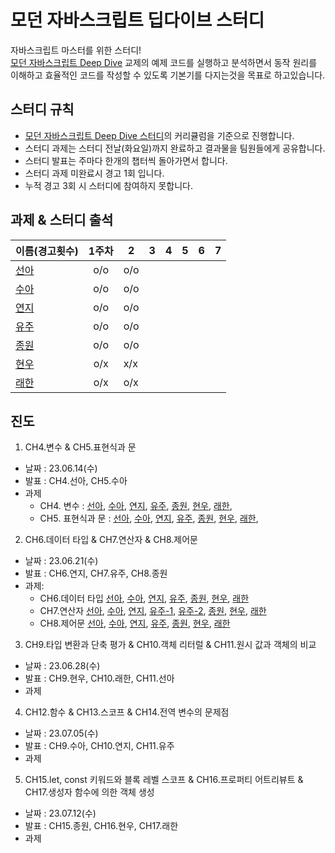 # 모던 자바스크립트 딥다이브 스터디

자바스크립트 마스터를 위한 스터디!  
[모던 자바스크립트 Deep Dive](https://github.com/wikibook/mjs) 교제의 예제 코드를 실행하고 분석하면서 동작 원리를 이해하고 효율적인 코드를 작성할 수 있도록 기본기를 다지는것을 목표로 하고있습니다.

## 스터디 규칙

- [모던 자바스크립트 Deep Dive 스터디](https://www.youtube.com/playlist?list=PLjQV3hketAJnP_ceUiPCc8GnNQ0REpCqr)의 커리큘럼을 기준으로 진행합니다.
- 스터디 과제는 스터디 전날(화요일)까지 완료하고 결과물을 팀원들에게 공유합니다.
- 스터디 발표는 주마다 한개의 챕터씩 돌아가면서 합니다.
- 스터디 과제 미완료시 경고 1회 입니다.
- 누적 경고 3회 시 스터디에 참여하지 못합니다.

## 과제 & 스터디 출석

| 이름(경고횟수)                            | 1주차 | 2   | 3   | 4   | 5   | 6   | 7   |
| ----------------------------------------- | :---: | --- | --- | --- | --- | --- | --- |
| [선아](https://github.com/hellojoyworldz) |  o/o  | o/o |
| [수아](https://github.com/yppeu)          |  o/o  | o/o |
| [연지](https://github.com/yeonjikimro)    |  o/o  | o/o |
| [유주](https://github.com/yuzulike)       |  o/o  | o/o |
| [종원](https://github.com/Ubermensch0608) |  o/o  | o/o |
| [현우](https://github.com/hyunwoostart)   |  o/x  | x/x |
| [래한](https://github.com/rae-han)        |  o/x  | o/x |

## 진도

1. CH4.변수 & CH5.표현식과 문

- 날짜 : 23.06.14(수)
- 발표 : CH4.선아, CH5.수아
- 과제
  - CH4. 변수 :
    [선아](https://github.com/hellojoyworldz/modern-javasciprt-deep-dive/tree/master/CH4.%20%EB%B3%80%EC%88%98/sunah),
    [수아](https://aqusua.tistory.com/19),
    [연지](https://blog.naver.com/duswlskfk42/223128150767),
    [유주](https://velog.io/@leah1225/javascript-deep-dive-4%EC%9E%A5-%EB%B3%80%EC%88%98),
    [종원](https://fantasy-iris-224.notion.site/Ch4-c5bbe1898dd24039b020ef1f11353a17?pvs=4),
    [현우](https://cute-syrup-73b.notion.site/4-Deep-Dive-0cdca5aaecb6430abcc57a9a3ec700b3?pvs=4),
    [래한](https://www.notion.so/raehan/4-1e4fccf5f1284d838b81051710f4167e?pvs=4),
  - CH5. 표현식과 문 :
    [선아](https://github.com/hellojoyworldz/modern-javasciprt-deep-dive/tree/master/CH5.%20%ED%91%9C%ED%98%84%EC%8B%9D%EA%B3%BC%EB%AC%B8/sunah),
    [수아](https://aqusua.tistory.com/21),
    [연지](https://blog.naver.com/duswlskfk42/223128160921),
    [유주](https://velog.io/@leah1225/Javascript-Deep-Dive-5%EC%9E%A5-%ED%91%9C%ED%98%84%EC%8B%9D%EA%B3%BC-%EB%AC%B8),
    [종원](https://fantasy-iris-224.notion.site/Ch5-59548e0f725545fbb5efd0ad896738cf?pvs=4),
    [현우](https://cute-syrup-73b.notion.site/5-Deep-Dive-6caa840b3f93473e836753c853863a00?pvs=4),
    [래한](https://www.notion.so/raehan/5-ccae764153fa48f9ba3dba27c6025390?pvs=4),

2. CH6.데이터 타입 & CH7.연산자 & CH8.제어문

- 날짜 : 23.06.21(수)
- 발표 : CH6.연지, CH7.유주, CH8.종원
- 과제:
  - CH6.데이터 타입
    [선아](https://github.com/hellojoyworldz/modern-javasciprt-deep-dive/blob/master/CH6.%20%EB%8D%B0%EC%9D%B4%ED%84%B0%20%ED%83%80%EC%9E%85/sunah/README.md),
    [수아](https://aqusua.tistory.com/26),
    [연지](https://blog.naver.com/PostView.naver?blogId=duswlskfk42&logNo=223133563634&parentCategoryNo=&categoryNo=41&viewDate=&isShowPopularPosts=false&from=postView),
    [유주](https://velog.io/@leah1225/Javascript-Deep-Dive-6장-데이터-타입),
    [종원](https://fantasy-iris-224.notion.site/ch-06-28fd68385a6047e4a41e6bcb2408d21e),
    [현우](),
    [래한](https://www.notion.so/raehan/6-75eed5db980e4660b0cb00602d759d09?pvs=4)
  - CH7.연산자
    [선아](https://github.com/hellojoyworldz/modern-javasciprt-deep-dive/blob/master/CH7.%20%EC%97%B0%EC%82%B0%EC%9E%90/sunah/README.md),
    [수아](https://aqusua.tistory.com/27?category=1028778),
    [연지](https://blog.naver.com/PostView.naver?blogId=duswlskfk42&logNo=223134303110&categoryNo=41&parentCategoryNo=0&viewDate=&currentPage=1&postListTopCurrentPage=1&from=postView&userTopListOpen=true&userTopListCount=5&userTopListManageOpen=false&userTopListCurrentPage=1),
    [유주-1](https://velog.io/@leah1225/Javascript-Deep-Dive-7장-연산자),
    [유주-2](https://velog.io/@leah1225/Javascript-Deep-Dive-7장-연산자-2),
    [종원](https://fantasy-iris-224.notion.site/ch-07-52c647e8e49d4137bfcf45b0cd1121cd),
    [현우](),
    [래한](https://www.notion.so/raehan/7-f0dfea673b494689989fbc0b7f50e685?pvs=4)
  - CH8.제어문
    [선아](https://github.com/hellojoyworldz/modern-javasciprt-deep-dive/blob/master/CH8.%20%EC%A0%9C%EC%96%B4%EB%AC%B8/sunah/README.md),
    [수아](https://aqusua.tistory.com/28?category=1028778),
    [연지](https://blog.naver.com/PostView.naver?blogId=duswlskfk42&logNo=223134348164&categoryNo=41&parentCategoryNo=0&viewDate=&currentPage=1&postListTopCurrentPage=1&from=postView&userTopListOpen=true&userTopListCount=5&userTopListManageOpen=false&userTopListCurrentPage=1),
    [유주](https://velog.io/@leah1225/Javascript-Deep-Dive-8장-제어문),
    [종원](https://fantasy-iris-224.notion.site/ch-08-daf46ad3c01b42f1acfbc240d5f24979),
    [현우](),
    [래한](https://www.notion.so/raehan/8-b62693a930174ac1805583fa9205c134?pvs=4)

3. CH9.타입 변환과 단축 평가 & CH10.객체 리터럴 & CH11.원시 값과 객체의 비교

- 날짜 : 23.06.28(수)
- 발표 : CH9.현우, CH10.래한, CH11.선아
- 과제

4. CH12.함수 & CH13.스코프 & CH14.전역 변수의 문제점

- 날짜 : 23.07.05(수)
- 발표 : CH9.수아, CH10.연지, CH11.유주
- 과제

5. CH15.let, const 키워드와 블록 레벨 스코프 & CH16.프로퍼티 어트리뷰트 & CH17.생성자 함수에 의한 객체 생성

- 날짜 : 23.07.12(수)
- 발표 : CH15.종원, CH16.현우, CH17.래한
- 과제
